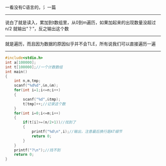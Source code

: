 一看没有C语言的，氵一篇



------------
说白了就是读入，累加到t数组里，从0到m遍历，如果加起来的出现数量没超过 n/2 就输出“？”，反之输出这个数



------------
就是遍历，而且因为数据的原因似乎并不会TLE，所有说我们可以直接遍历一遍


------------
```c
#include<stdio.h>
int a[100000];
int t[100000];//一个计数数组
int main()
{
	int n,m,tmp;
	scanf("%d%d",&n,&m);
	for(int i=1;i<=n;i++)
	{
		scanf("%d",&tmp);
		t[tmp]++;//记录这个数
	}
	for(int i=0;i<=m;i++)
	{
		if(t[i]>=(n/2+1))//找到了
		{
			printf("%d\n",i);//输出，注意最后换行是AT细节
			return 0;
		}
	}
	printf("?\n");//找不到
	return 0;
}
```
